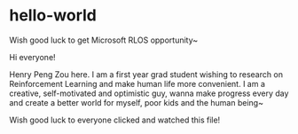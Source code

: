 # hello-world
Wish good luck to get Microsoft RLOS opportunity~

Hi everyone!

Henry Peng Zou here. I am a first year grad student wishing to research on Reinforcement Learning and make human life more convenient. I am a creative, self-motivated and optimistic guy, wanna make progress every day and create a better world for myself, poor kids and the human being~

Wish good luck to everyone clicked and watched this file!
